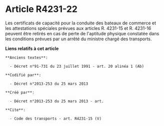 # Article R4231-22

Les certificats de capacité pour la conduite des bateaux de commerce et les attestations spéciales prévues aux articles R.
4231-15 et R. 4231-16 peuvent être retirés en cas de perte de l'aptitude physique constatée dans les conditions prévues par
un arrêté du ministre chargé des transports.

**Liens relatifs à cet article**

	**Anciens textes**:

	  - Décret n°91-731 du 23 juillet 1991 - art. 20 alinéa 1 (Ab)

	**Codifié par**:

	  - Décret n°2013-253 du 25 mars 2013

	**Créé par**:

	  - Décret n°2013-253 du 25 mars 2013 - art.

	**Cite**:

	  - Code des transports - art. R4231-15 (V)
